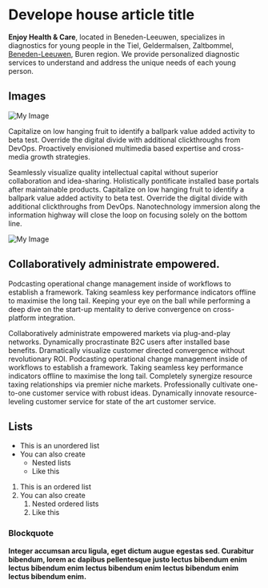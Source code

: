 # Develope house article title

**Enjoy Health & Care**, located in Beneden-Leeuwen, specializes in
diagnostics for young people in the Tiel, Geldermalsen,
Zaltbommel, [Beneden-Leeuwen](https://www.example.com), Buren region. We provide
personalized diagnostic services to understand and address the
unique needs of each young person.


## Images

![My Image](/images/hero-bg.jpg)

Capitalize on low hanging fruit to identify a ballpark value
added activity to beta test. Override the digital divide with
additional clickthroughs from DevOps. Proactively envisioned multimedia based expertise and
cross-media growth strategies. 

Seamlessly visualize quality
intellectual capital without superior collaboration and
idea-sharing. Holistically pontificate installed base
portals after maintainable products. Capitalize on low hanging fruit to identify a ballpark value
added activity to beta test. Override the digital divide with
additional clickthroughs from DevOps. Nanotechnology immersion
along the information highway will close the loop on focusing
solely on the bottom line.

![My Image](/images/hero-bg4.jpg)

## Collaboratively administrate empowered.

Podcasting operational change management inside of workflows
to establish a framework. Taking seamless key performance
indicators offline to maximise the long tail. Keeping your
eye on the ball while performing a deep dive on the start-up
mentality to derive convergence on cross-platform
integration.

Collaboratively administrate empowered markets via
plug-and-play networks. Dynamically procrastinate B2C users
after installed base benefits. Dramatically visualize
customer directed convergence without revolutionary ROI. Podcasting operational change management inside of workflows
to establish a framework. Taking seamless key performance
indicators offline to maximise the long tail.
Completely synergize resource taxing relationships via
premier niche markets. Professionally cultivate one-to-one
customer service with robust ideas. Dynamically innovate
resource-leveling customer service for state of the art
customer service.

## Lists

- This is an unordered list
- You can also create
  - Nested lists
  - Like this

1. This is an ordered list
2. You can also create
   1. Nested ordered lists
   2. Like this


### Blockquote

**Integer accumsan arcu ligula, eget dictum augue egestas sed. Curabitur bibendum, lorem ac dapibus pellentesque justo lectus bibendum enim lectus bibendum enim lectus bibendum enim lectus bibendum enim lectus bibendum enim.**

